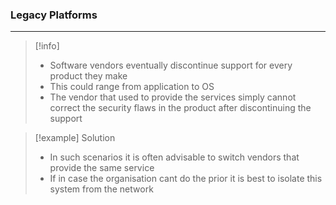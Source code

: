 ### Legacy Platforms 
---
>[!info]
>- Software vendors eventually discontinue support for every product they make
>- This could range from application to OS
>- The vendor that used to provide the services simply cannot correct the security flaws in the product after discontinuing the support 

>[!example] Solution 
>- In such scenarios it is often advisable to switch vendors that provide the same service 
>- If in case the organisation cant do the prior it is best to isolate this  system from the network 